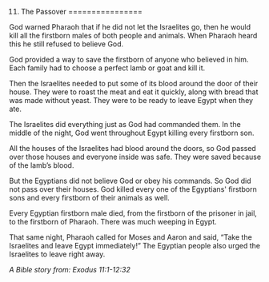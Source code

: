 11. The Passover
================

God warned Pharaoh that if he did not let the Israelites go, then he
would kill all the firstborn males of both people and animals. When
Pharaoh heard this he still refused to believe God.

God provided a way to save the firstborn of anyone who believed in him.
Each family had to choose a perfect lamb or goat and kill it.

Then the Israelites needed to put some of its blood around the door of
their house. They were to roast the meat and eat it quickly, along with
bread that was made without yeast. They were to be ready to leave Egypt
when they ate.

The Israelites did everything just as God had commanded them. In the
middle of the night, God went throughout Egypt killing every firstborn
son.

All the houses of the Israelites had blood around the doors, so God
passed over those houses and everyone inside was safe. They were saved
because of the lamb’s blood.

But the Egyptians did not believe God or obey his commands. So God did
not pass over their houses. God killed every one of the Egyptians'
firstborn sons and every firstborn of their animals as well.

Every Egyptian firstborn male died, from the firstborn of the prisoner
in jail, to the firstborn of Pharaoh. There was much weeping in Egypt.

That same night, Pharaoh called for Moses and Aaron and said, “Take the
Israelites and leave Egypt immediately!” The Egyptian people also urged
the Israelites to leave right away.

*A Bible story from: Exodus 11:1-12:32*
